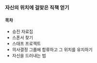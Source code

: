 ### 자신의 위치에 걸맞은 직책 얻기

#### 목차

- 승진 자료집
- 스폰서 찾기
- 스태프 프로젝트
- 의사결정 그룹에 합류하고 그 위치를 유지하기
- 자신을 드러내는 법